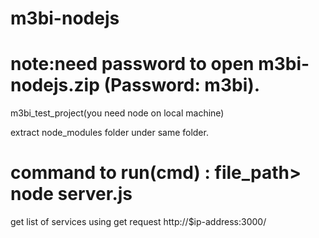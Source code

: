 # m3bi-nodejs
# note:need password to open m3bi-nodejs.zip (Password: m3bi).
m3bi_test_project(you need node on local machine)

extract node_modules folder under same folder.


# command to run(cmd) : file_path> node server.js

get list of services using  get request http://$ip-address:3000/
